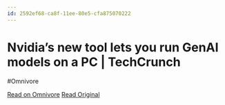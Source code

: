```yaml
---
id: 2592ef68-ca8f-11ee-80e5-cfa875070222
---
```


# Nvidia’s new tool lets you run GenAI models on a PC | TechCrunch
#Omnivore

[Read on Omnivore](https://omnivore.app/me/nvidia-s-new-tool-lets-you-run-gen-ai-models-on-a-pc-tech-crunch-18da35afb16)
[Read Original](https://techcrunch.com/2024/02/13/nvidias-new-tool-lets-you-run-genai-models-on-a-pc/)

